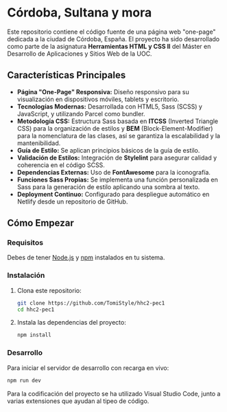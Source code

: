 # Córdoba, Sultana y mora

Este repositorio contiene el código fuente de una página web "one-page" dedicada a la ciudad de Córdoba, España. El proyecto ha sido desarrollado como parte de la asignatura **Herramientas HTML y CSS II** del Máster en Desarrollo de Aplicaciones y Sitios Web de la UOC.

## Características Principales

- **Página "One-Page" Responsiva:** Diseño responsivo para su visualización en dispositivos móviles, tablets y escritorio.
- **Tecnologías Modernas:** Desarrollada con HTML5, Sass (SCSS) y JavaScript, y utilizando Parcel como bundler.
- **Metodología CSS:** Estructura Sass basada en **ITCSS** (Inverted Triangle CSS) para la organización de estilos y **BEM** (Block-Element-Modifier) para la nomenclatura de las clases, así se garantiza la escalabilidad y la mantenibilidad.
- **Guía de Estilo:** Se aplican principios básicos de la guía de estilo.
- **Validación de Estilos:** Integración de **Stylelint** para asegurar calidad y coherencia en el código SCSS.
- **Dependencias Externas:** Uso de **FontAwesome** para la iconografía.
- **Funciones Sass Propias:** Se implementa una función personalizada en Sass para la generación de estilo aplicando una sombra al texto.
- **Deployment Continuo:** Configurado para despliegue automático en Netlify desde un repositorio de GitHub.

## Cómo Empezar

### Requisitos

Debes de tener [Node.js](https://nodejs.org/es/) y [npm](https://www.npmjs.com/) instalados en tu sistema.

### Instalación

1.  Clona este repositorio:
    ```bash
    git clone https://github.com/TomiStyle/hhc2-pec1
    cd hhc2-pec1
    ```
2.  Instala las dependencias del proyecto:
    ```bash
    npm install
    ```

### Desarrollo

Para iniciar el servidor de desarrollo con recarga en vivo:

```bash
npm run dev
```

Para la codificación del proyecto se ha utilizado Visual Studio Code, junto a varias extensiones que ayudan al tipeo de código.

